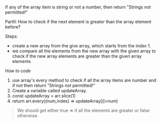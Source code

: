 If any of the array item is string or not a number, then return "Strings not permitted!"

PartII:
How to check if the next element is greater than the array element before?

Steps:

- create a new array from the give array, which starts from the index 1.
- we compare all the elements from the new array with the given array to check if the new array elements are greater than the given array elements

_How to code_

1. use array's every method to check if all the array items are number and if not then return "Strings not permitted!"
2. Create a variable called updateArray.
3. const updateArray = arr.slice(1)
4. return arr.every((num,index) => updateArray[i]>num)

> We should get either true => if all the elements are greater or false otherwise.
